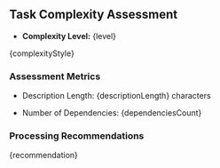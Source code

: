 ## Task Complexity Assessment

- **Complexity Level:** {level}

{complexityStyle}

### Assessment Metrics

- Description Length: {descriptionLength} characters

- Number of Dependencies: {dependenciesCount}

### Processing Recommendations

{recommendation}
